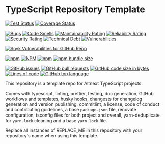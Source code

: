 # TypeScript Repository Template

[![Test Status](https://github.com/altnext/REPLACE_ME/actions/workflows/test.yml/badge.svg?branch=main)](https://github.com/AltNext/REPLACE_ME/actions/workflows/test.yml?query=branch%3Amain)
[![Coverage Status](https://coveralls.io/repos/github/AltNext/REPLACE_ME/badge.svg?branch=main)](https://coveralls.io/github/AltNext/REPLACE_ME?branch=main)

[![Bugs](https://sonarcloud.io/api/project_badges/measure?project=AltNext_REPLACE_ME&metric=bugs)](https://sonarcloud.io/dashboard?id=AltNext_REPLACE_ME)
[![Code Smells](https://sonarcloud.io/api/project_badges/measure?project=AltNext_REPLACE_ME&metric=code_smells)](https://sonarcloud.io/dashboard?id=AltNext_REPLACE_ME)
[![Maintainability Rating](https://sonarcloud.io/api/project_badges/measure?project=AltNext_REPLACE_ME&metric=sqale_rating)](https://sonarcloud.io/dashboard?id=AltNext_REPLACE_ME)
[![Reliability Rating](https://sonarcloud.io/api/project_badges/measure?project=AltNext_REPLACE_ME&metric=reliability_rating)](https://sonarcloud.io/dashboard?id=AltNext_REPLACE_ME)
[![Security Rating](https://sonarcloud.io/api/project_badges/measure?project=AltNext_REPLACE_ME&metric=security_rating)](https://sonarcloud.io/dashboard?id=AltNext_REPLACE_ME)
[![Technical Debt](https://sonarcloud.io/api/project_badges/measure?project=AltNext_REPLACE_ME&metric=sqale_index)](https://sonarcloud.io/dashboard?id=AltNext_REPLACE_ME)
[![Vulnerabilities](https://sonarcloud.io/api/project_badges/measure?project=AltNext_REPLACE_ME&metric=vulnerabilities)](https://sonarcloud.io/dashboard?id=AltNext_REPLACE_ME)

[![Snyk Vulnerabilities for GitHub Repo](https://img.shields.io/snyk/vulnerabilities/github/altnext/REPLACE_ME)](https://app.snyk.io/org/altnext/project/REPLACE_ME)

[![npm](https://img.shields.io/npm/v/REPLACE_ME)](https://www.npmjs.com/package/REPLACE_ME)
[![NPM](https://img.shields.io/npm/l/REPLACE_ME)](https://www.npmjs.com/package/REPLACE_ME)
[![npm](https://img.shields.io/npm/dm/REPLACE_ME)](https://www.npmjs.com/package/REPLACE_ME)
[![npm bundle size](https://img.shields.io/bundlephobia/minzip/REPLACE_ME)](https://www.npmjs.com/package/REPLACE_ME)

[![GitHub issues](https://img.shields.io/github/issues-raw/altnext/REPLACE_ME)](https://www.github.com/altnext/REPLACE_ME)
[![GitHub pull requests](https://img.shields.io/github/issues-pr-raw/altnext/REPLACE_ME)](https://www.github.com/altnext/REPLACE_ME)
[![GitHub code size in bytes](https://img.shields.io/github/languages/code-size/altnext/REPLACE_ME)](https://www.github.com/altnext/REPLACE_ME)
[![Lines of code](https://img.shields.io/tokei/lines/github/altnext/REPLACE_ME)](https://www.github.com/altnext/REPLACE_ME)
[![GitHub top language](https://img.shields.io/github/languages/top/altnext/REPLACE_ME)](https://www.github.com/altnext/REPLACE_ME)

This repository is a template repo for Altnext TypeScript projects.

Comes with typescript, linting, prettier, testing, doc generation,
GitHub workflows and templates, husky hooks,
changests for changelog generation and version publishing,
commitlint, a license, code of conduct and contributing guidelines,
a base `package.json` file, renovate configuration,
tsconfig files for both project and overall,
yarn-deduplicate for `yarn.lock` cleaning and a base `yarn.lock` file.

Replace all instances of REPLACE_ME in this repository with your repository's name when using this template.
